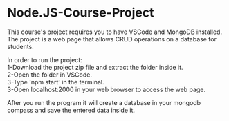 # Node.JS-Course-Project
This course's project requires you to have VSCode and MongoDB installed.<br />
The project is a web page that allows CRUD operations on a database for students.<br />

In order to run the project:<br />
  1-Download the project zip file and extract the folder inside it.<br/>
  2-Open the folder in VSCode.<br />
  3-Type 'npm start' in the terminal.<br />
  3-Open localhost:2000 in your web browser to access the web page.<br />

After you run the program it will create a database in your mongodb compass and save the entered data inside it.
